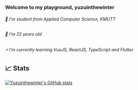### Welcome to my playground, yuzuinthewinter

###### 🔭 I'm student from Applied Computer Science, KMUTT
###### 🌱 I’m 22 years old
###### ⚡ I’m currently learning VueJS, ReactJS, TypeScript and Flutter
###### 



## 📈 Stats
[![Yuzuinthewinter's GitHub stats](https://github-readme-stats.vercel.app/api?username=yuzuinthewinter&show_icons=true&theme=buefy)](https://github.com/yuzuinthewinter/github-readme-stats)
